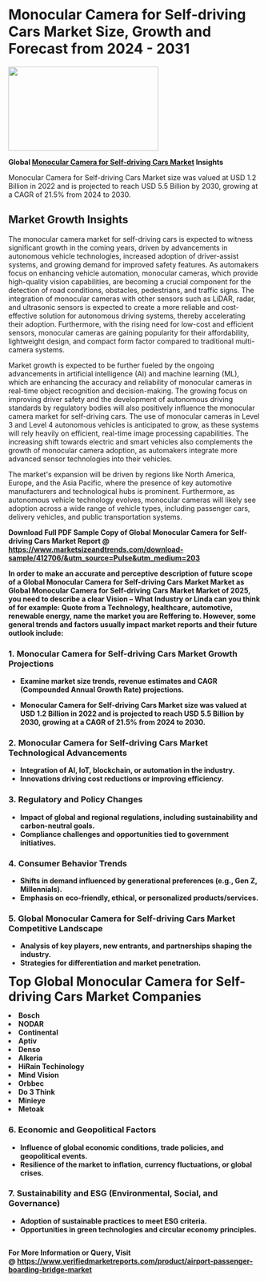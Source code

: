 <H1>Monocular Camera for Self-driving Cars Market Size, Growth and Forecast from 2024 - 2031</H1><img class="aligncenter size-medium wp-image-584254" src="https://thirdeyenews.in/wp-content/uploads/2024/09/Global-Market-Research-300x168.jpeg" alt="" width="300" height="168" /><p><strong>Global&nbsp;<a href="https://www.marketsizeandtrends.com/download-sample/412706/&amp;utm_source=Pulse&amp;utm_medium=203">Monocular Camera for Self-driving Cars Market</a> Insights</strong></p><p>Monocular Camera for Self-driving Cars Market size was valued at USD 1.2 Billion in 2022 and is projected to reach USD 5.5 Billion by 2030, growing at a CAGR of 21.5% from 2024 to 2030.</p><p><h2>Market Growth Insights</h2> <p>The monocular camera market for self-driving cars is expected to witness significant growth in the coming years, driven by advancements in autonomous vehicle technologies, increased adoption of driver-assist systems, and growing demand for improved safety features. As automakers focus on enhancing vehicle automation, monocular cameras, which provide high-quality vision capabilities, are becoming a crucial component for the detection of road conditions, obstacles, pedestrians, and traffic signs. The integration of monocular cameras with other sensors such as LiDAR, radar, and ultrasonic sensors is expected to create a more reliable and cost-effective solution for autonomous driving systems, thereby accelerating their adoption. Furthermore, with the rising need for low-cost and efficient sensors, monocular cameras are gaining popularity for their affordability, lightweight design, and compact form factor compared to traditional multi-camera systems.</p> <p><strong></strong></p> <p>Market growth is expected to be further fueled by the ongoing advancements in artificial intelligence (AI) and machine learning (ML), which are enhancing the accuracy and reliability of monocular cameras in real-time object recognition and decision-making. The growing focus on improving driver safety and the development of autonomous driving standards by regulatory bodies will also positively influence the monocular camera market for self-driving cars. The use of monocular cameras in Level 3 and Level 4 autonomous vehicles is anticipated to grow, as these systems will rely heavily on efficient, real-time image processing capabilities. The increasing shift towards electric and smart vehicles also complements the growth of monocular camera adoption, as automakers integrate more advanced sensor technologies into their vehicles. <p>The market's expansion will be driven by regions like North America, Europe, and the Asia Pacific, where the presence of key automotive manufacturers and technological hubs is prominent. Furthermore, as autonomous vehicle technology evolves, monocular cameras will likely see adoption across a wide range of vehicle types, including passenger cars, delivery vehicles, and public transportation systems.</p> <p><strong></p><p><span class=""><strong>Download Full PDF Sample Copy of Global Monocular Camera for Self-driving Cars Market Report</strong> @ <a href="https://www.marketsizeandtrends.com/download-sample/412706/&amp;utm_source=Pulse&amp;utm_medium=203" target="_blank">https://www.marketsizeandtrends.com/download-sample/412706/&amp;utm_source=Pulse&amp;utm_medium=203</a></span></p><p>In order to make an accurate and perceptive description of future scope of a Global&nbsp;Monocular Camera for Self-driving Cars Market Market as Global&nbsp;Monocular Camera for Self-driving Cars Market Market of 2025, you need to describe a clear Vision &ndash; What Industry or Linda can you think of for example: Quote from a Technology, healthcare, automotive, renewable energy, name the market you are Reffering to. However, some general trends and factors usually impact market reports and their future outlook include:</p><h3>1.&nbsp;<strong>Monocular Camera for Self-driving Cars Market Growth Projections</strong></h3><ul><li>Examine market size trends, revenue estimates and CAGR (Compounded Annual Growth Rate) projections.</li><li><p>Monocular Camera for Self-driving Cars Market size was valued at USD 1.2 Billion in 2022 and is projected to reach USD 5.5 Billion by 2030, growing at a CAGR of 21.5% from 2024 to 2030.</p></li></ul><h3>2.&nbsp;<strong>Monocular Camera for Self-driving Cars Market Technological Advancements</strong></h3><ul><li>Integration of AI, IoT, blockchain, or automation in the industry.</li><li>Innovations driving cost reductions or improving efficiency.</li></ul><h3>3.&nbsp;<strong>Regulatory and Policy Changes</strong></h3><ul><li>Impact of global and regional regulations, including sustainability and carbon-neutral goals.</li><li>Compliance challenges and opportunities tied to government initiatives.</li></ul><h3>4.&nbsp;<strong>Consumer Behavior Trends</strong></h3><ul><li>Shifts in demand influenced by generational preferences (e.g., Gen Z, Millennials).</li><li>Emphasis on eco-friendly, ethical, or personalized products/services.</li></ul><h3>5.&nbsp;<strong>Global Monocular Camera for Self-driving Cars Market Competitive Landscape</strong></h3><ul><li>Analysis of key players, new entrants, and partnerships shaping the industry.</li><li>Strategies for differentiation and market penetration.</li></ul><p data-pm-slice="1 1 []"><span style="color: inherit; font-family: inherit; font-size: 25px;">Top Global Monocular Camera for Self-driving Cars Market Companies</span></p><div class="" data-test-id=""><p><li>Bosch</li><li> NODAR</li><li> Continental</li><li> Aptiv</li><li> Denso</li><li> Alkeria</li><li> HiRain Techinology</li><li> Mind Vision</li><li> Orbbec</li><li> Do 3 Think</li><li> Minieye</li><li> Metoak</li></p></div><h3>6.&nbsp;<strong>Economic and Geopolitical Factors</strong></h3><ul><li>Influence of global economic conditions, trade policies, and geopolitical events.</li><li>Resilience of the market to inflation, currency fluctuations, or global crises.</li></ul><h3>7.&nbsp;<strong>Sustainability and ESG (Environmental, Social, and Governance)</strong></h3><ul><li>Adoption of sustainable practices to meet ESG criteria.</li><li>Opportunities in green technologies and circular economy principles.</li></ul><h2><strong style="font-size: 14px;">For More Information or Query, Visit @&nbsp;</strong><a style="background-color: #ffffff; font-size: 14px;" href="https://www.marketsizeandtrends.com/report/monocular-camera-for-self-driving-cars-market/" target="_blank">https://www.verifiedmarketreports.com/product/airport-passenger-boarding-bridge-market</a></h2>
